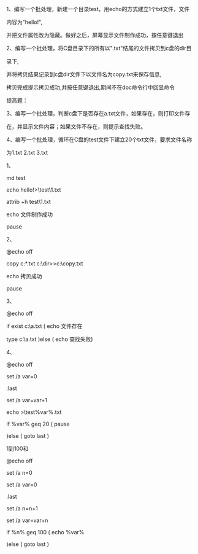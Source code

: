 

1、编写一个批处理，新建一个目录test，用echo的方式建立1个txt文件，文件



内容为"hello!",

并把文件属性改为隐藏。做好之后，屏幕显示文件制作成功，按任意键退出

2、编写一个批处理，将C盘目录下的所有以".txt"结尾的文件拷贝到c盘的dir目



录下,

并将拷贝结果记录到c盘dir文件下以文件名为copy.txt来保存信息,

拷贝完成提示拷贝成功,并按任意键退出,期间不在doc命令行中回显命令

提高题：

3、编写一个批处理，判断c盘下是否存在a.txt文件，如果存在，则打印文件存



在，并显示文件内容；如果文件不存在，则提示查找失败。

4、编写一个批处理，循环在C盘的test文件下建立20个txt文件，要求文件名称



为1.txt  2.txt  3.txt





1、

md test

echo hello!>\test\1.txt

attrib +h test\1.txt

echo 文件制作成功

pause

2、

@echo off

copy c:\*.txt c:\dir>>c:\copy.txt

echo 拷贝成功

pause

3、

@echo off

if exist c:\a.txt ( echo 文件存在 

type c:\a.txt )else ( echo 查找失败)

4、

@echo off

set /a var=0

:last

set /a var=var+1

echo >\test\%var%.txt 

if %var% geq 20 ( pause 

)else ( goto last )





1到100和

@echo off

set /a n=0 

set /a var=0

:last

set /a n=n+1

set /a var=var+n

if %n% geq 100 (  echo %var%

)else ( goto last )











